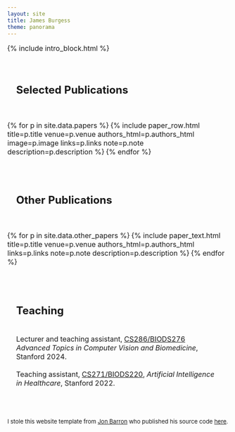 ```yaml
---
layout: site
title: James Burgess
theme: panorama
---
```


<table style="width:100%;max-width:918px;border:0px;border-spacing:0px;border-collapse:separate;margin-right:auto;margin-left:auto;">
  <tbody>
    <tr style="padding:0px">
      <td style="padding:0px">
        {% include intro_block.html %}
        <table style="width:100%;border:0px;border-spacing:0px;border-collapse:separate;margin-right:auto;margin-left:auto;">
          <tbody>
            <tr>
              <td style="padding:20px;width:100%;vertical-align:middle">
                <h2>Selected Publications</h2>
              </td>
            </tr>
          </tbody>
        </table>
        <table style="width:100%;border:0px;border-spacing:0px;border-collapse:separate;margin-right:auto;margin-left:auto;">
          <tbody>
            {% for p in site.data.papers %}
              {% include paper_row.html
                title=p.title
                venue=p.venue
                authors_html=p.authors_html
                image=p.image
                links=p.links
                note=p.note
                description=p.description
              %}
            {% endfor %}
          </tbody>
        </table>
        <table style="width:100%;border:0px;border-spacing:0px;border-collapse:separate;margin-right:auto;margin-left:auto;">
          <tbody>
            <tr>
              <td style="padding:20px;width:100%;vertical-align:middle">
                <h2>Other Publications</h2>
              </td>
            </tr>
          </tbody>
        </table>
        <table style="width:100%;border:0px;border-spacing:0px;border-collapse:separate;margin-right:auto;margin-left:auto;">
          <tbody>
            {% for p in site.data.other_papers %}
              {% include paper_text.html
                title=p.title
                venue=p.venue
                authors_html=p.authors_html
                links=p.links
                note=p.note
                description=p.description
              %}
            {% endfor %}
          </tbody>
        </table>
        <table style="width:100%;border:0px;border-spacing:0px;border-collapse:separate;margin-right:auto;margin-left:auto;">
          <tbody>
            <tr>
              <td style="padding:20px;width:100%;vertical-align:middle">
                <h2>Teaching</h2>
                <br>
                Lecturer and teaching assistant, <a href="https://web.stanford.edu/class/biods276/">CS286/BIODS276</a> <em>Advanced Topics in Computer Vision and Biomedicine</em>, Stanford 2024.
                <br><br>
                Teaching assistant, <a href="https://biods220.stanford.edu/">CS271/BIODS220</a>, <em>Artificial Intelligence in Healthcare</em>, Stanford 2022.
              </td>
            </tr>
          </tbody>
        </table>
        <table style="width:100%;border:0px;border-spacing:0px;border-collapse:separate;margin-right:auto;margin-left:auto;">
          <tbody>
            <tr>
              <td style="padding:0px">
                <br>
                <p style="text-align:left;font-size:small;">
                  I stole this website template from <a href="https://jonbarron.info/">Jon Barron</a> who published his source code <a href="https://github.com/jonbarron/jonbarron_website">here</a>.
                </p>
              </td>
            </tr>
          </tbody>
        </table>
      </td>
    </tr>
  </tbody>
</table> 